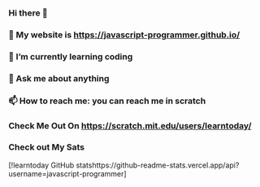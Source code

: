 ### Hi there 👋
### 🔭 My website is https://javascript-programmer.github.io/
### 🌱 I’m currently learning coding

### 💬 Ask me about anything
### 📫 How to reach me: you can reach me in scratch

### Check Me Out On https://scratch.mit.edu/users/learntoday/

### Check out My Sats 

[!learntoday GitHub statshttps://github-readme-stats.vercel.app/api?username=javascript-programmer]
















































